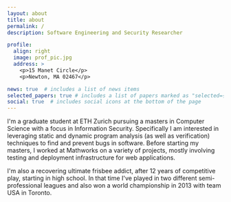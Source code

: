 ```yaml
---
layout: about
title: about
permalink: /
description: Software Engineering and Security Researcher

profile:
  align: right
  image: prof_pic.jpg
  address: >
    <p>15 Manet Circle</p>
    <p>Newton, MA 02467</p>

news: true  # includes a list of news items
selected_papers: true # includes a list of papers marked as "selected={true}"
social: true  # includes social icons at the bottom of the page
---
```


I'm a graduate student at ETH Zurich pursuing a masters in
Computer Science with a focus in Information Security. Specifically I am
interested in leveraging static and dynamic program analysis (as well as
verification) techniques to find and prevent bugs in software. Before starting
my masters, I worked at Mathworks on a variety of projects, mostly involving
testing and deployment infrastructure for web applications.

I'm also a recovering ultimate frisbee addict, after 12 years of
competitive play, starting in high school. In that time I've played in two
different semi-professional leagues and also won a world championship in 2013
with team USA in Toronto.
